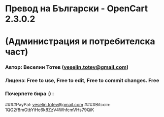 # Превод на Български - OpenCart 2.3.0.2
# (Администрация и потребителска част)
### Автор: Веселин Тотев (veselin.totev@gmail.com)
### Лиценз: Free to use, Free to edit, Free to commit changes. Free
### Почерпете бира :) :
####PayPal: veselin.totev@gmail.com
####Bitcoin: 1QG2f8mGtbYiHc6k8ZzV4WhfcmVHs79QiK
